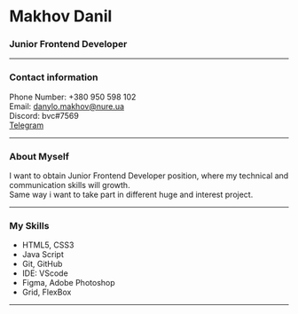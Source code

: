 # Makhov Danil
### Junior Frontend Developer

---

### Contact information

Phone Number: +380 950 598 102<br>
Email: danylo.makhov@nure.ua<br>
Discord: bvc#7569<br>
[Telegram](https://t.me/belyashvcmetahe)<br>

---

### About Myself
I want to obtain Junior Frontend Developer position, where my technical and  communication skills will growth.<br>
Same way i want to take part in different huge and interest project.<br>

---

### My Skills
- HTML5, CSS3<br>
- Java Script<br>
- Git, GitHub<br>
- IDE: VScode
- Figma, Adobe Photoshop<br>
- Grid, FlexBox<br>

---